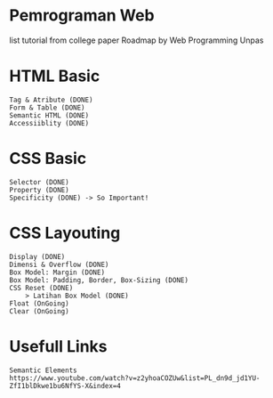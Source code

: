 # Pemrograman Web
 list tutorial from college paper
 Roadmap by Web Programming Unpas

# HTML Basic
    Tag & Atribute (DONE)
    Form & Table (DONE)
    Semantic HTML (DONE)
    Accessiiblity (DONE)

# CSS Basic
    Selector (DONE)
    Property (DONE)
    Specificity (DONE) -> So Important!

# CSS Layouting
    Display (DONE)
    Dimensi & Overflow (DONE)
    Box Model: Margin (DONE)
    Box Model: Padding, Border, Box-Sizing (DONE)
    CSS Reset (DONE)
        > Latihan Box Model (DONE)
    Float (OnGoing)
    Clear (OnGoing)


# Usefull Links
    Semantic Elements 
    https://www.youtube.com/watch?v=z2yhoaCOZUw&list=PL_dn9d_jd1YU-ZfI1blDkwe1bu6NfYS-X&index=4